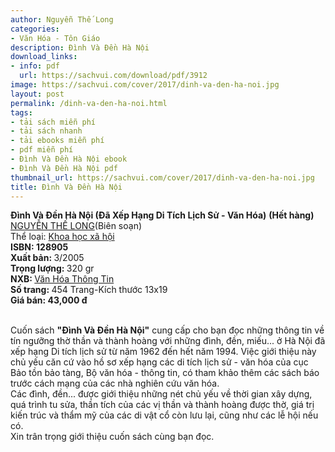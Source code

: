 ```yaml
---
author: Nguyễn Thế Long
categories:
- Văn Hóa - Tôn Giáo
description: Đình Và Đền Hà Nội
download_links:
- info: pdf
  url: https://sachvui.com/download/pdf/3912
image: https://sachvui.com/cover/2017/dinh-va-den-ha-noi.jpg
layout: post
permalink: /dinh-va-den-ha-noi.html
tags:
- tải sách miễn phí
- tải sách nhanh
- tải ebooks miễn phí
- pdf miễn phí
- Đình Và Đền Hà Nội ebook
- Đình Và Đền Hà Nội pdf
thumbnail_url: https://sachvui.com/cover/2017/dinh-va-den-ha-noi.jpg
title: Đình Và Đền Hà Nội
---
```


 <div class="item-desc text-justify"> <p><strong>Đình Và Đền Hà Nội (Đã Xếp Hạng Di Tích Lịch Sử - Văn Hóa)</strong> <strong>(Hết hàng) </strong><br><a href="https://www.minhkhai.com.vn/store2/index.aspx?ss&amp;ShopID=0&amp;searchText=NGUY%e1%bb%84N+TH%e1%ba%be+LONG">NGUYỄN THẾ LONG</a>(Biên soạn) <br>Thể loại: <a href="https://www.minhkhai.com.vn/store2/index.aspx?CategoryID=8&amp;ShopID=1">Khoa học xã hội</a><br><strong>ISBN: 128905</strong><br><strong>Xuất bản: </strong>3/2005 <br><strong>Trọng lượng: </strong>320 gr<br><strong>NXB: </strong><a href="https://www.minhkhai.com.vn/store2/index.aspx?ss&amp;ShopID=-2&amp;searchText=V%c4%83n+H%c3%b3a+Th%c3%b4ng+Tin">Văn Hóa Thông Tin</a><br><strong>Số trang: </strong>454 Trang-Kích thước 13x19<br><strong>Giá bán: </strong><strong>43,000 đ</strong><br> </p><p>Cuốn sách <strong>"Đình Và Đền Hà Nội"</strong> cung cấp cho bạn đọc những thông tin về tín ngưỡng thờ thần và thành hoàng với những đình, đền, miếu... ở Hà Nội đã xếp hạng Di tích lịch sử từ năm 1962 đến hết năm 1994. Việc giới thiệu này chủ yếu căn cứ vào hồ sơ xếp hạng các di tích lịch sử - văn hóa của cục Bảo tồn bảo tàng, Bộ văn hóa - thông tin, có tham khảo thêm các sách báo trước cách mạng của các nhà nghiên cứu văn hóa.<br>Các đình, đền... được giới thiệu những nét chủ yếu về thời gian xây dựng, quá trình tu sửa, thần tích của các vị thần và thành hoàng được thờ, giá trị kiến trúc và thẩm mỹ của các di vật cổ còn lưu lại, cũng như các lễ hội nếu có.<br>Xin trân trọng giới thiệu cuốn sách cùng bạn đọc.</p> </div>